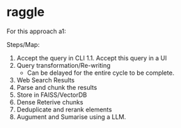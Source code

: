 # raggle
For this approach a1:

Steps/Map:
1. Accept the query in CLI
    1.1. Accept this query in a UI
2. Query transformation/Re-writing
    - Can be delayed for the entire cycle to be complete.
3. Web Search Results
4. Parse and chunk the results
5. Store in FAISS/VectorDB
6. Dense Reterive chunks
7. Deduplicate and rerank elements
8. Augument and Sumarise using a LLM.
